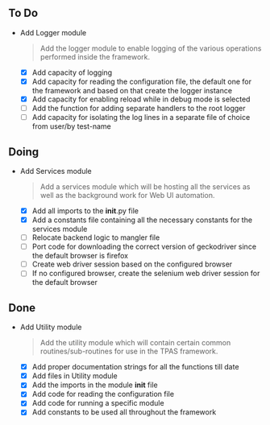 ## To Do

- Add Logger module
    > Add the logger module to enable logging of the various operations performed inside the framework.
    * [x] Add capacity of logging
    * [x] Add capacity for reading the configuration file, the default one for the framework and based on that create the logger instance
    * [x] Add capacity for enabling reload while in debug mode is selected
    * [ ] Add the function for adding separate handlers to the root logger
    * [ ] Add capacity for isolating the log lines in a separate file of choice from user/by test-name

## Doing

- Add Services module
    > Add a services module which will be hosting all the services as well as the background work for Web UI automation.
    * [x] Add all imports to the __init__.py file
    * [x] Add a constants file containing all the necessary constants for the services module
    * [ ] Relocate backend logic to mangler file
    * [ ] Port code for downloading the correct version of geckodriver since the default browser is firefox
    * [ ] Create web driver session based on the configured browser
    * [ ] If no configured browser, create the selenium web driver session for the default browser

## Done

- Add Utility module
    > Add the utility module which will contain certain common routines/sub-routines for use in the TPAS framework.
    * [x] Add proper documentation strings for all the functions till date
    * [x] Add files in Utility module
    * [x] Add the imports in the module __init__ file
    * [x] Add code for reading the configuration file
    * [x] Add code for running a specific module
    * [x] Add constants to be used all throughout the framework
